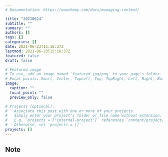 ```yaml
---
# Documentation: https://wowchemy.com/docs/managing-content/

title: "20210624"
subtitle: ""
summary: ""
authors: []
tags: []
categories: []
date: 2021-06-23T15:16:37Z
lastmod: 2021-06-23T15:16:37Z
featured: false
draft: false

# Featured image
# To use, add an image named `featured.jpg/png` to your page's folder.
# Focal points: Smart, Center, TopLeft, Top, TopRight, Left, Right, BottomLeft, Bottom, BottomRight.
image:
  caption: ""
  focal_point: ""
  preview_only: false

# Projects (optional).
#   Associate this post with one or more of your projects.
#   Simply enter your project's folder or file name without extension.
#   E.g. `projects = ["internal-project"]` references `content/project/deep-learning/index.md`.
#   Otherwise, set `projects = []`.
projects: []
---
```


## Note

